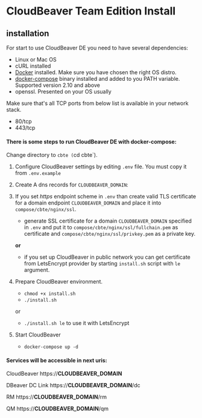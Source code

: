 # CloudBeaver Team Edition Install
## installation

For start to use CloudBeaver DE you need to have several dependencies:
- Linux or Mac OS
- cURL installed
- [Docker](https://docs.docker.com/engine/install/ubuntu/) installed. Make sure you have chosen the right OS distro.
- [docker-compose](https://docs.docker.com/compose/install/) binary installed and added to you PATH variable. Supported version 2.10 and above
- openssl. Presented on your OS usually

Make sure that's all TCP ports from below list is available in your network stack.
 - 80/tcp
 - 443/tcp

#### There is some steps to run CloudBeaver DE with docker-compose:

Change directory to `cbte (`cd cbte`).  

1. Configure CloudBeaver settings by editing `.env` file. You must copy it from `.env.example` 

2. Create A dns records for `CLOUDBEAVER_DOMAIN`:

3. If you set *https* endpoint scheme in `.env` than create valid TLS certificate for a domain endpoint `CLOUDBEAVER_DOMAIN` and place it into `compose/cbte/nginx/ssl`.

    - generate SSL certificate for a domain `CLOUDBEAVER_DOMAIN` specified in `.env` and put it to `compose/cbte/nginx/ssl/fullchain.pem` as certificate and `compose/cbte/nginx/ssl/privkey.pem` as a private key.
    
    __or__

    - if you set up CloudBeaver in public network you can get certificate from LetsEncrypt provider by starting `install.sh` script with `le` argument. 


4. Prepare CloudBeaver environment.
	- `chmod +x install.sh`
	- `./install.sh`

    or

    - `./install.sh le`  to use it with LetsEncrypt

5. Start CloudBeaver
	- `docker-compose up -d`


#### Services will be accessible in next uris:

CloudBeaver https://__CLOUDBEAVER_DOMAIN__

DBeaver DC Link https://__CLOUDBEAVER_DOMAIN__/dc

RM https://__CLOUDBEAVER_DOMAIN__/rm

QM https://__CLOUDBEAVER_DOMAIN__/qm

